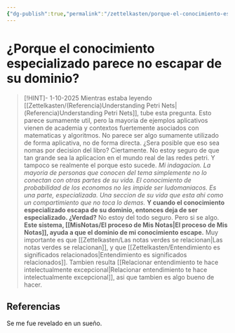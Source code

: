 ```yaml
---
{"dg-publish":true,"permalink":"/zettelkasten/porque-el-conocimiento-especializado-parece-no-escapar-de-su-dominio/","tags":["Zettelkasten","Pregunta"]}
---
```


# ¿Porque el conocimiento especializado parece no escapar de su dominio?


> [!HINT]- 1-10-2025
> Mientras estaba leyendo [[Zettelkasten/(Referencia)Understanding Petri Nets\|(Referencia)Understanding Petri Nets]], tube esta pregunta. Esto parece sumamente util, pero la mayoria de ejemplos aplicativos vienen de academia y contextos fuertemente asociados con matematicas y algoritmos. No parece ser algo sumamente utilizado de forma aplicativa, no de forma directa.
> ¿Sera posible que eso sea nomas por decision del libro? Ciertamente. No estoy seguro de que tan grande sea la aplicacion en el mundo real de las redes petri.
> Y tampoco se realmente el porque esto sucede.
> *Mi indagacion. La mayoria de personas que conocen del tema simplemente no lo conectan con otras partes de su vida. El conocimiento de probabilidad de los economos no les impide ser ludomaniacos. Es una parte, especializada. Una seccion de su vida que esta ahi como un compartimiento que no toca lo demas.*
> **Y cuando el conocimiento especializado escapa de su dominio, entonces deja de ser especializado. ¿Verdad?**
> No estoy del todo seguro. Pero si se algo.
> __Este sistema, [[MisNotas/El proceso de Mis Notas\|El proceso de Mis Notas]], ayuda a que el dominio de mi conocimiento escape.__ Muy importante es que [[Zettelkasten/Las notas verdes se relacionan\|Las notas verdes se relacionan]], y que [[Zettelkasten/Entendimiento es significados relacionados\|Entendimiento es significados relacionados]]. Tambien resulta [[Relacionar entendimiento te hace intelectualmente excepcional\|Relacionar entendimiento te hace intelectualmente excepcional]], asi que tambien es algo bueno de hacer.

## Referencias
Se me fue revelado en un sueño.